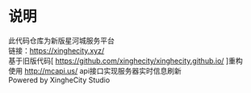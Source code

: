 # 说明
此代码仓库为新版星河城服务平台<br>
链接：https://xinghecity.xyz/ <br>
基于旧版代码[ https://github.com/xinghecity/xinghecity.github.io/ ]重构<br>
使用 http://mcapi.us/ api接口实现服务器实时信息刷新<br>
Powered by XingheCity Studio
